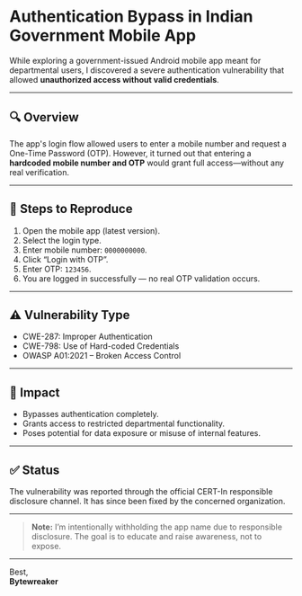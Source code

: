 # Authentication Bypass in Indian Government Mobile App

While exploring a government-issued Android mobile app meant for departmental users, I discovered a severe authentication vulnerability that allowed **unauthorized access without valid credentials**.

---

## 🔍 Overview

The app's login flow allowed users to enter a mobile number and request a One-Time Password (OTP). However, it turned out that entering a **hardcoded mobile number and OTP** would grant full access—without any real verification.

---

## 🧪 Steps to Reproduce

1. Open the mobile app (latest version).
2. Select the login type.
3. Enter mobile number: `0000000000`.
4. Click “Login with OTP”.
5. Enter OTP: `123456`.
6. You are logged in successfully — no real OTP validation occurs.

---

## ⚠️ Vulnerability Type

- CWE-287: Improper Authentication  
- CWE-798: Use of Hard-coded Credentials  
- OWASP A01:2021 – Broken Access Control

---

## 🎯 Impact

- Bypasses authentication completely.
- Grants access to restricted departmental functionality.
- Poses potential for data exposure or misuse of internal features.

---

## ✅ Status

The vulnerability was reported through the official CERT-In responsible disclosure channel. It has since been fixed by the concerned organization.

---

> **Note:** I’m intentionally withholding the app name due to responsible disclosure. The goal is to educate and raise awareness, not to expose.

---

Best,  
**Bytewreaker**
